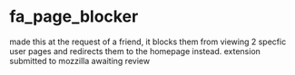 # fa_page_blocker
made this at the request of a friend, it blocks them from viewing 2 specfic user pages and redirects them to the homepage instead. extension submitted to mozzilla
awaiting review
